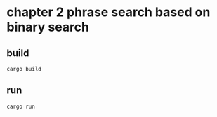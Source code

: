 # chapter 2 phrase search based on binary search

## build

```shell
cargo build
```

## run

```shell
cargo run
```
